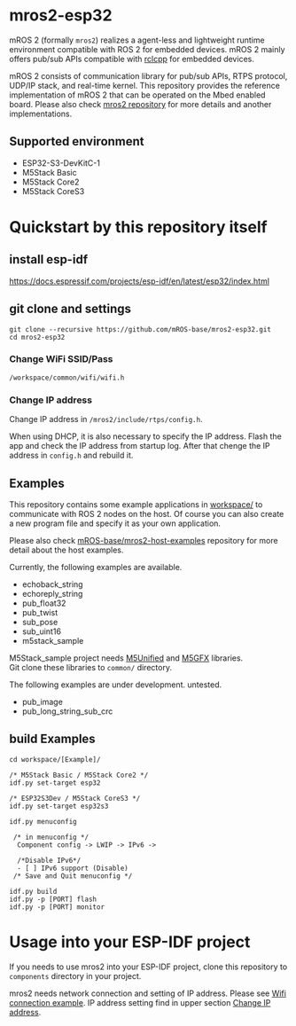 # mros2-esp32
mROS 2 (formally `mros2`) realizes a agent-less and lightweight runtime environment compatible with ROS 2 for embedded devices.
mROS 2 mainly offers pub/sub APIs compatible with [rclcpp](https://docs.ros.org/en/rolling/p/rclcpp/index.html) for embedded devices.

mROS 2 consists of communication library for pub/sub APIs, RTPS protocol, UDP/IP stack, and real-time kernel.
This repository provides the reference implementation of mROS 2 that can be operated on the Mbed enabled board.
Please also check [mros2 repository](https://github.com/mROS-base/mros2) for more details and another implementations.

## Supported environment
- ESP32-S3-DevKitC-1
- M5Stack Basic
- M5Stack Core2
- M5Stack CoreS3

# Quickstart by this repository itself

## install esp-idf
https://docs.espressif.com/projects/esp-idf/en/latest/esp32/index.html

## git clone and settings
```
git clone --recursive https://github.com/mROS-base/mros2-esp32.git
cd mros2-esp32
```
### Change WiFi SSID/Pass
```/workspace/common/wifi/wifi.h```

### Change IP address
Change IP address in ```/mros2/include/rtps/config.h```.

When using DHCP, it is also necessary to specify the IP address.
Flash the app and check the IP address from startup log.
After that chenge the IP address in ```config.h``` and rebuild it.

## Examples
This repository contains some example applications in [workspace/](workspace/) to communicate with ROS 2 nodes on the host.
Of course you can also create a new program file and specify it as your own application.

Please also check [mROS-base/mros2-host-examples](https://github.com/mROS-base/mros2-host-examples) repository for more detail about the host examples.

Currently, the following examples are available.
- echoback_string
- echoreply_string
- pub_float32
- pub_twist
- sub_pose
- sub_uint16
- m5stack_sample

M5Stack_sample project needs [M5Unified](https://github.com/m5stack/M5Unified) and [M5GFX](https://github.com/m5stack/M5GFX) libraries.  
Git clone these libraries to ```common/``` directory.


The following examples are under development. untested.
- pub_image
- pub_long_string_sub_crc


## build Examples
```
cd workspace/[Example]/

/* M5Stack Basic / M5Stack Core2 */
idf.py set-target esp32

/* ESP32S3Dev / M5Stack CoreS3 */
idf.py set-target esp32s3

idf.py menuconfig  

 /* in menuconfig */  
  Component config -> LWIP -> IPv6 ->   

  /*Disable IPv6*/
  - [ ] IPv6 support (Disable)  
 /* Save and Quit menuconfig */

idf.py build
idf.py -p [PORT] flash
idf.py -p [PORT] monitor
```
# Usage into your ESP-IDF project
If you needs to use mros2 into your ESP-IDF project, 
clone this repository to ```components``` directory in your project.

mros2 needs network connection and setting of IP address.
Please see [Wifi connection example](workspace/common/wifi).
IP address setting find in upper section [Change IP address](#change-ip-address).
